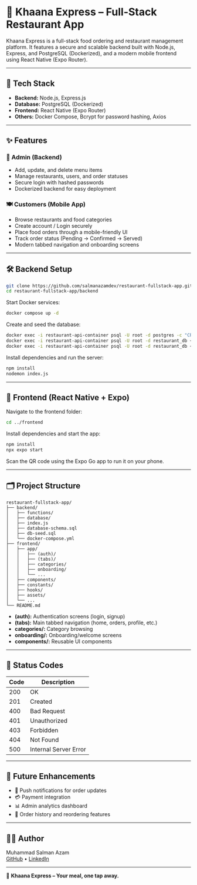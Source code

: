 # 🍛 Khaana Express – Full-Stack Restaurant App

Khaana Express is a full-stack food ordering and restaurant management platform. It features a secure and scalable backend built with Node.js, Express, and PostgreSQL (Dockerized), and a modern mobile frontend using React Native (Expo Router).

---

## 🚀 Tech Stack

- **Backend:** Node.js, Express.js
- **Database:** PostgreSQL (Dockerized)
- **Frontend:** React Native (Expo Router)
- **Others:** Docker Compose, Bcrypt for password hashing, Axios

---

## ✨ Features

### 🔐 Admin (Backend)
- Add, update, and delete menu items
- Manage restaurants, users, and order statuses
- Secure login with hashed passwords
- Dockerized backend for easy deployment

### 🍽️ Customers (Mobile App)
- Browse restaurants and food categories
- Create account / Login securely
- Place food orders through a mobile-friendly UI
- Track order status (Pending → Confirmed → Served)
- Modern tabbed navigation and onboarding screens

---

## 🛠️ Backend Setup

```sh
git clone https://github.com/salmanazamdev/restaurant-fullstack-app.git
cd restaurant-fullstack-app/backend
```

Start Docker services:
```sh
docker compose up -d
```

Create and seed the database:
```sh
docker exec -i restaurant-api-container psql -U root -d postgres -c "CREATE DATABASE restaurant_db;"
docker exec -i restaurant-api-container psql -U root -d restaurant_db < database-schema.sql
docker exec -i restaurant-api-container psql -U root -d restaurant_db < db-seed.sql
```

Install dependencies and run the server:
```sh
npm install
nodemon index.js
```

---

## 📱 Frontend (React Native + Expo)

Navigate to the frontend folder:
```sh
cd ../frontend
```

Install dependencies and start the app:
```sh
npm install
npx expo start
```

Scan the QR code using the Expo Go app to run it on your phone.

---

## 🗂️ Project Structure

```
restaurant-fullstack-app/
├── backend/
│   ├── functions/
│   ├── database/
│   ├── index.js
│   ├── database-schema.sql
│   ├── db-seed.sql
│   └── docker-compose.yml
├── frontend/
│   ├── app/
│   │   ├── (auth)/
│   │   ├── (tabs)/
│   │   ├── categories/
│   │   ├── onboarding/
│   │   └── ...
│   ├── components/
│   ├── constants/
│   ├── hooks/
│   ├── assets/
│   └── ...
└── README.md
```

- **(auth):** Authentication screens (login, signup)
- **(tabs):** Main tabbed navigation (home, orders, profile, etc.)
- **categories/:** Category browsing
- **onboarding/:** Onboarding/welcome screens
- **components/:** Reusable UI components

---

## 🔐 Status Codes

| Code | Description              |
|------|--------------------------|
| 200  | OK                       |
| 201  | Created                  |
| 400  | Bad Request              |
| 401  | Unauthorized             |
| 403  | Forbidden                |
| 404  | Not Found                |
| 500  | Internal Server Error    |

---

## 🧠 Future Enhancements

- 🔔 Push notifications for order updates
- 💳 Payment integration
- 📊 Admin analytics dashboard
- 🧾 Order history and reordering features

---

## 👨‍💻 Author

Muhammad Salman Azam  
[GitHub](https://github.com/salmanazamdev) • [LinkedIn](linkedin.com/in/salmanazamdev)

---

🥘 **Khaana Express – Your meal, one tap away.**